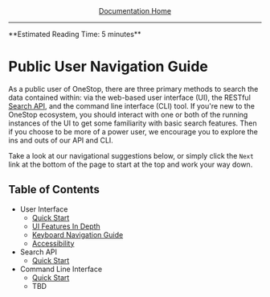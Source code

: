 <div align="center"><a href="/onestop/">Documentation Home</a></div>
<hr>
**Estimated Reading Time: 5 minutes**

# Public User Navigation Guide
As a public user of OneStop, there are three primary methods to search the data contained within: via the web-based user interface (UI), the RESTful [Search API](/onestop/api), and the command line interface (CLI) tool. If you're new to the OneStop ecosystem, you should interact with one or both of the running instances of the UI to get some familiarity with basic search features. Then if you choose to be more of a power user, we encourage you to explore the ins and outs of our API and CLI.

Take a look at our navigational suggestions below, or simply click the `Next` link at the bottom of the page to start at the top and work your way down.

## Table of Contents
* User Interface
  - [Quick Start](public-user/ui/quickstart.md)
  - [UI Features In Depth](public-user/ui/features-in-depth.md)
  - [Keyboard Navigation Guide](public-user/ui/keyboard-navigation.md)
  - [Accessibility](public-user/ui/accessibility.md)
* Search API
  - [Quick Start](public-user/api/quickstart.md)
* Command Line Interface
  - [Quick Start](public-user/cli/quickstart.md)
  - TBD

